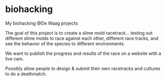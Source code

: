 # biohacking
My biohacking @De Waag projects

The goal of this project is to create a slime mold racetrack... testing out different slime molds to race against each other, different race tracks, and see the behavior of the species to different environments. 

We want to publish the progress and results of the race on a website with a live cam.

Possibly allow people to design & submit their own racetracks and cultures to do a deathmatch.
